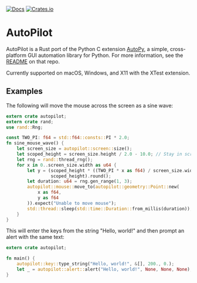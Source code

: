 [![Docs](https://docs.rs/autopilot/badge.svg)](https://docs.rs/autopilot)
[![Crates.io](https://img.shields.io/crates/v/autopilot.svg)](https://crates.io/crates/autopilot)

# AutoPilot

AutoPilot is a Rust port of the Python C extension
[AutoPy](http://autopy.org), a simple, cross-platform GUI automation library for
Python. For more information, see the
[README](https://github.com/autopilot-rs/autopy#autopy-introduction-and-tutorial)
on that repo.

Currently supported on macOS, Windows, and X11 with the XTest extension.

## Examples

The following will move the mouse across the screen as a sine wave:

```rust
extern crate autopilot;
extern crate rand;
use rand::Rng;

const TWO_PI: f64 = std::f64::consts::PI * 2.0;
fn sine_mouse_wave() {
    let screen_size = autopilot::screen::size();
    let scoped_height = screen_size.height / 2.0 - 10.0; // Stay in screen bounds.
    let rng = rand::thread_rng();
    for x in 0..screen_size.width as u64 {
        let y = (scoped_height * ((TWO_PI * x as f64) / screen_size.width).sin() + 
                 scoped_height).round();
        let duration: u64 = rng.gen_range(1, 3);
        autopilot::mouse::move_to(autopilot::geometry::Point::new(
            x as f64,
            y as f64
        )).expect("Unable to move mouse");
        std::thread::sleep(std::time::Duration::from_millis(duration));
    }
}
```

This will enter the keys from the string "Hello, world!" and then prompt an alert with the same text:

```rust
extern crate autopilot;

fn main() {
    autopilot::key::type_string("Hello, world!", &[], 200., 0.);
    let _ = autopilot::alert::alert("Hello, world!", None, None, None);
}
```
